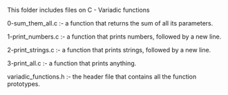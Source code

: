 This folder includes files on C - Variadic functions

0-sum_them_all.c :- a function that returns the sum of all its parameters.

1-print_numbers.c :- a function that prints numbers, followed by a new line.

2-print_strings.c :- a function that prints strings, followed by a new line.

3-print_all.c :- a function that prints anything.

variadic_functions.h :- the header file that contains all the function prototypes.
